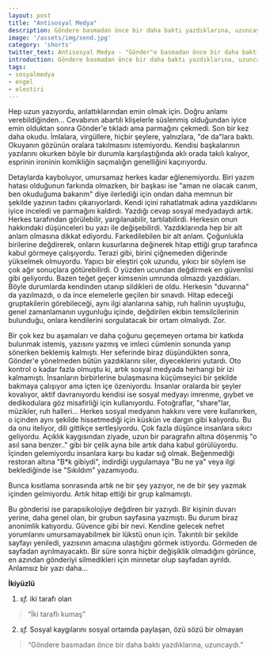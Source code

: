 ```yaml
---
layout: post
title: "Antisosyal Medya"
description: Göndere basmadan önce bir daha baktı yazdıklarına, uzuncaydı.
image: '/assets/img/send.jpg'
category: 'shorts'
twitter_text: Antisosyal Medya - "Gönder"e basmadan önce bir daha baktı yazdıklarına.
introduction: Göndere basmadan önce bir daha baktı yazdıklarına, uzuncaydı.
tags:
- sosyalmedya
- engel
- elestiri
---
```


Hep uzun yazıyordu, anlattıklarından emin olmak için. Doğru anlamı verebildiğinden... Cevabının abartılı klişelerle süslenmiş olduğundan iyice emin olduktan sonra Gönder'e tıkladı ama parmağını çekmedi. Son bir kez daha okudu. İmlalara, virgüllere, hiçbir şeylere, yalnızlara, "de da"lara baktı. Okuyanın gözünün oralara takılmasını istemiyordu. Kendisi başkalarının yazılarını okurken böyle bir durumla karşılaştığında aklı orada takılı kalıyor, esprinin ironinin komikliğin saçmalığın genelliğini kaçırıyordu.

Detaylarda kayboluyor, umursamaz herkes kadar eğlenemiyordu. Biri yazım hatası olduğunun farkında olmazken, bir başkası ise "aman ne olacak canım, ben okuduğuma bakarım" diye ilerlediği için ondan daha memnun bir şekilde yazının tadını çıkarıyorlardı. Kendi içini rahatlatmak adına yazdıklarını iyice inceledi ve parmağını kaldırdı. Yazdığı cevap sosyal medyadaydı artık. Herkes tarafından görülebilir, yargılanabilir, tartılabilirdi. Herkesin onun hakkındaki düşünceleri bu yazı ile değişebilirdi. Yazdıklarında hep bir alt anlam olmasına dikkat ediyordu. Farkedilebilen bir alt anlam. Çoğunlukla birilerine değdirerek, onların kusurlarına değinerek hitap ettiği grup tarafınca kabul görmeye çalışıyordu. Terazi gibi, birini çiğnemeden diğerinde yükselmek olmuyordu. Yapıcı bir eleştiri çok uzundu, yıkıcı bir söylem ise çok ağır sonuçlara götürebilirdi. O yüzden ucundan değdirmek en güvenlisi gibi geliyordu. Bazen teğet geçer kimsenin umrunda olmazdı yazdıkları. Böyle durumlarda kendinden utanıp sildikleri de oldu. Herkesin "duvarına" da yazılmazdı, o da ince elemelerle geçilen bir sınavdı. Hitap edeceği gruptakilerin görebileceği, aynı ilgi alanlarına sahip, ruh halinin uyuştuğu, genel zamanlamanın uygunluğu içinde, değdirilen ekibin temsilcilerinin bulunduğu, onlara kendilerini sorgulatacak bir ortam olmalıydı. Zor.

Bir çok kez bu aşamaları ve daha çoğunu geçemeyen ortama bir katkıda bulunmak istemiş, yazısını yazmış ve imleci cümlenin sonunda yanıp sönerken beklemiş kalmıştı. Her seferinde biraz düşündükten sonra, Gönder'e yönelmeden bütün yazdıklarını siler, diyeceklerini yutardı. Oto kontrol o kadar fazla olmuştu ki, artık sosyal medyada herhangi bir izi kalmamıştı. İnsanların birbirlerine bulaşmasına küçümseyici bir şekilde bakmaya çalışıyor ama içten içe özeniyordu. İnsanlar oralarda bir şeyler kovalıyor, aktif davranıyordu kendisi ise sosyal medyayı imrenme, gıybet ve dedikodulara göz misafirliği için kullanıyordu. Fotoğraflar, "share"lar, müzikler, ruh halleri... Herkes sosyal medyanın hakkını vere vere kullanırken, o içinden aynı şekilde hissetmediği için küskün ve dargın gibi kalıyordu. Bu da onu iteliyor, dili gittikçe sertleşiyordu. Çok fazla düşünce insanlara sıkıcı geliyordu. Açıklık kaygısından ziyade, uzun bir paragrafın altına döşenmiş "o asıl sana benzer.." gibi bir çelik ayna bile artık daha kabul görülüyordu. İçinden gelemiyordu insanlara karşı bu kadar sığ olmak. Beğenmediği restoran altına "B*k gibiydi", indirdiği uygulamaya "Bu ne ya" veya ilgi beklediğinde ise "Sıkıldım" yazamıyodu.

Bunca kısıtlama sonrasında artık ne bir şey yazıyor, ne de bir şey yazmak içinden gelmiyordu. Artık hitap ettiği bir grup kalmamıştı.

Bu gönderisi ise parapsikolojiye değdiren bir yazıydı. Bir kişinin duvarı yerine, daha genel olan, bir grubun sayfasına yazmıştı. Bu durum biraz anonimlik katıyordu. Güvence gibi bir nevi. Kendine gelecek nefret yorumlarını umursamayabilmek bir lükstü onun için. Takıntılı bir şekilde sayfayı yeniledi, yazısının amacına ulaştığını görmek istiyordu. Görmeden de sayfadan ayrılmayacaktı. Bir süre sonra hiçbir değişiklik olmadığını görünce, en azından gönderiyi silmedikleri için minnetar olup sayfadan ayrıldı. Anlamsız bir yazı daha...

<strong>İkiyüzlü</strong>
1. <em>sf.</em> iki tarafı olan
>“İki taraflı kumaş”
2. <em>sf.</em> Sosyal kaygılarını sosyal ortamda paylaşan, özü sözü bir olmayan
>“Göndere basmadan önce bir daha baktı yazdıklarına, uzuncaydı.”
